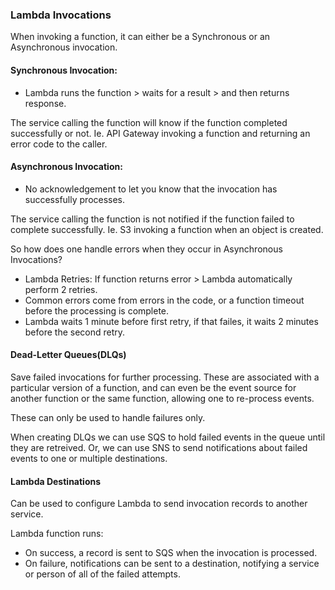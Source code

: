 ### Lambda Invocations

When invoking a function, it can either be a Synchronous or an Asynchronous invocation.

#### Synchronous Invocation:

- Lambda runs the function > waits for a result > and then returns response.

The service calling the function will know if the function completed successfully or not. Ie. API Gateway invoking a function and returning an error code to the caller.

#### Asynchronous Invocation:

- No acknowledgement to let you know that the invocation has successfully processes.

The service calling the function is not notified if the function failed to complete successfully. Ie. S3 invoking a function when an object is created.

So how does one handle errors when they occur in Asynchronous Invocations?

- Lambda Retries: If function returns error > Lambda automatically perform 2 retries.
- Common errors come from errors in the code, or a function timeout before the processing is complete.
- Lambda waits 1 minute before first retry, if that failes, it waits 2 minutes before the second retry.

#### Dead-Letter Queues(DLQs)

Save failed invocations for further processing. These are associated with a particular version of a function, and can even be the event source for another function or the same function, allowing one to re-process events.

These can only be used to handle failures only.

When creating DLQs we can use SQS to hold failed events in the queue until they are retreived. Or, we can use SNS to send notifications about failed events to one or multiple destinations.

#### Lambda Destinations

Can be used to configure Lambda to send invocation records to another service.

Lambda function runs:

- On success, a record is sent to SQS when the invocation is processed.
- On failure, notifications can be sent to a destination, notifying a service or person of all of the failed attempts.
